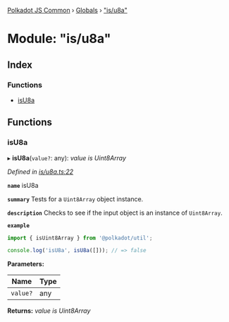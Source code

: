 [Polkadot JS Common](../README.md) › [Globals](../globals.md) › ["is/u8a"](_is_u8a_.md)

# Module: "is/u8a"

## Index

### Functions

* [isU8a](_is_u8a_.md#isu8a)

## Functions

###  isU8a

▸ **isU8a**(`value?`: any): *value is Uint8Array*

*Defined in [is/u8a.ts:22](https://github.com/polkadot-js/common/blob/d3d8caa0/packages/util/src/is/u8a.ts#L22)*

**`name`** isU8a

**`summary`** Tests for a `Uint8Array` object instance.

**`description`** 
Checks to see if the input object is an instance of `Uint8Array`.

**`example`** 
<BR>

```javascript
import { isUint8Array } from '@polkadot/util';

console.log('isU8a', isU8a([])); // => false
```

**Parameters:**

Name | Type |
------ | ------ |
`value?` | any |

**Returns:** *value is Uint8Array*
